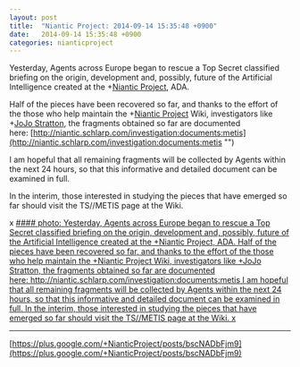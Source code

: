 ```yaml
---
layout: post
title:  "Niantic Project: 2014-09-14 15:35:48 +0900"
date:   2014-09-14 15:35:48 +0900
categories: nianticproject
---
```

Yesterday, Agents across Europe began to rescue a Top Secret classified briefing on the origin, development and, possibly, future of the Artificial Intelligence created at the +[Niantic Project](https://plus.google.com/105211554081025512763 ""), ADA.

Half of the pieces have been recovered so far, and thanks to the effort of the those who help maintain the +[Niantic Project](https://plus.google.com/105211554081025512763 "") Wiki, investigators like +[JoJo Stratton](https://plus.google.com/108824342371548161778 ""), the fragments obtained so far are documented here: [http://niantic.schlarp.com/investigation:documents:metis](http://niantic.schlarp.com/investigation:documents:metis "")

I am hopeful that all remaining fragments will be collected by Agents within the next 24 hours, so that this informative and detailed document can be examined in full.

In the interim, those interested in studying the pieces that have emerged so far should visit the TS//METIS page at the Wiki.

x
[#### photo: Yesterday, Agents across Europe began to rescue a Top Secret classified briefing on the origin, development and, possibly, future of the Artificial Intelligence created at the +Niantic Project, ADA.
Half of the pieces have been recovered so far, and thanks to the effort of the those who help maintain the +Niantic Project Wiki, investigators like +JoJo Stratton, the fragments obtained so far are documented here: http://niantic.schlarp.com/investigation:documents:metis
I am hopeful that all remaining fragments will be collected by Agents within the next 24 hours, so that this informative and detailed document can be examined in full.
In the interim, those interested in studying the pieces that have emerged so far should visit the TS//METIS page at the Wiki.
x](https://lh6.googleusercontent.com/-k6DV65dUeR4/VBU1-zTJ5tI/AAAAAAAAdP8/Ll1xuZGA8ss/w1920-h1200/Metis1.png "")
- - -
[https://plus.google.com/+NianticProject/posts/bscNADbFjm9](https://plus.google.com/+NianticProject/posts/bscNADbFjm9)
